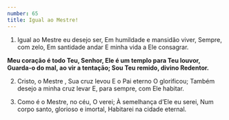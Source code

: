 ```yaml
---
number: 65
title: Igual ao Mestre!
---
```


1. Igual ao Mestre eu desejo ser,
  Em humildade e mansidão viver,
  Sempre, com zelo,
  Em santidade andar
  E minha vida a Ele consagrar.

  __Meu coração é todo Teu, Senhor,
  Ele é um templo para Teu louvor,
  Guarda-o do mal, ao vir a tentação;
  Sou Teu remido, divino Redentor.__

2. Cristo, o Mestre , Sua cruz levou
  E o Pai eterno O glorificou;
  Também desejo a minha cruz levar
  E, para sempre, com Ele habitar.

3. Como é o Mestre, no céu, O verei;
  À semelhança d’Ele eu serei,
  Num corpo santo, glorioso e imortal,
  Habitarei na cidade eternal.
